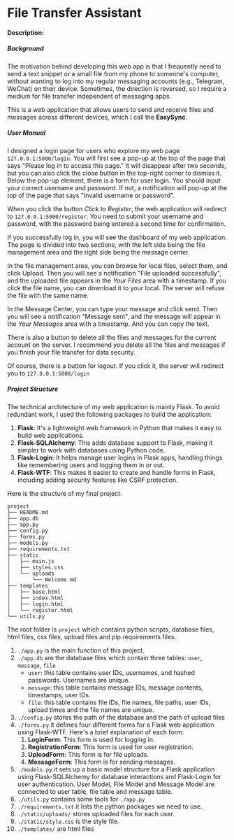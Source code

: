 # File Transfer Assistant
#### Description:
##### Background
The motivation behind developing this web app is that I frequently need to send a text snippet or a small file from my phone to someone's computer, without wanting to log into my regular messaging accounts (e.g., Telegram, WeChat) on their device. Sometimes, the direction is reversed, so I require a medium for file transfer independent of messaging apps.

This is a web application that allows users to send and receive files and messages across different devices, which I call the **EasySync**.

##### User Manual

I designed a login page for users who explore my web page `127.0.0.1:5000/login`.  You will first see a pop-up at the top of the page that says "Please log in to access this page." It will disappear after two seconds, but you can also click the close button in the top-right corner to dismiss it. Below the pop-up element, there is a form for user login. You should input your correct username and password. If not, a notification will pop-up at the top of the page that says "Invalid username or password".

When you click the button *Click to Register*, the web application will redirect to `127.0.0.1:5000/register`. You need to submit your username and password, with the password being entered a second time for confirmation.

If you successfully log in, you will see the dashboard of my web application. The page is divided into two sections, with the left side being the file management area and the right side being the message center. 

In the file management area, you can browse for local files, select them, and click Upload. Then you will see a notification "File uploaded successfully", and the uploaded file appears in the *Your Files* area with a timestamp. If you click the file name, you can download it to your local. The server will refuse the file with the same name.

In the Message Center, you can type your message and click send. Then you will see a notification "Message sent", and the message will appear in the *Your Messages* area with a timestamp. And you can copy the text.

There is also a button to delete all the files and messages for the current account on the server. I recommend you delete all the files and messages if you finish your file transfer for data security.

Of course, there is a button for logout. If you click it, the server will redirect you to `127.0.0.1:5000/login`

##### Project Structure

The technical architecture of my web application is mainly Flask. To avoid redundant work, I used the following packages to build the application: 

1. **Flask**: It's a lightweight web framework in Python that makes it easy to build web applications.
2. **Flask-SQLAlchemy**: This adds database support to Flask, making it simpler to work with databases using Python code.
3. **Flask-Login**: It helps manage user logins in Flask apps, handling things like remembering users and logging them in or out.
4. **Flask-WTF**: This makes it easier to create and handle forms in Flask, including adding security features like CSRF protection.

Here is the structure of my final project.


```
project
├── README.md
├── app.db
├── app.py
├── config.py
├── forms.py
├── models.py
├── requirements.txt
├── static
│   ├── main.js
│   ├── styles.css
│   └── uploads
│       └── Welcome.md
├── templates
│   ├── base.html
│   ├── index.html
│   ├── login.html
│   └── register.html
└── utils.py

```


 The root folder is `project` which contains python scripts, database files, html files, css files, upload files and pip requirements files.

1. `./app.py` is the main function of this project. 
2. `./app.db` are the database files which contain three tables: `user`, `message`, `file`
   -  `user`: this table contains user IDs, usernames, and hashed passwords. Usernames are unique.
   -  `message`: this table contains message IDs, message contents, timestamps, user IDs.
   -  `file`: this table contains file IDs, file names, file paths, user IDs, upload times and the file names are unique.
3. `./config.py` stores the path of the database and the path of upload files
4. `./forms.py` it defines four different forms for a Flask web application using Flask-WTF. Here's a brief explanation of each form:
   1. **LoginForm**: This form is used for logging in. 
   2. **RegistrationForm**: This form is used for user registration.
   3. **UploadForm**: This form is for file uploads.
   4. **MessageForm**: This form is for sending messages. 
4. `./models.py` it sets up a basic model structure for a Flask application using Flask-SQLAlchemy for database interactions and Flask-Login for user authentication. User Model, File Model and Message Model are connected to user table, file table and message table.
5. `./utils.py` contains some tools for `./app.py`
6. `./requirements.txt` it lists the python packages we need to use.
7. `./static/uploads/` stores uploaded files for each user.
8. `./static/style.css` is the style file.
9. `./templates/` are html files
